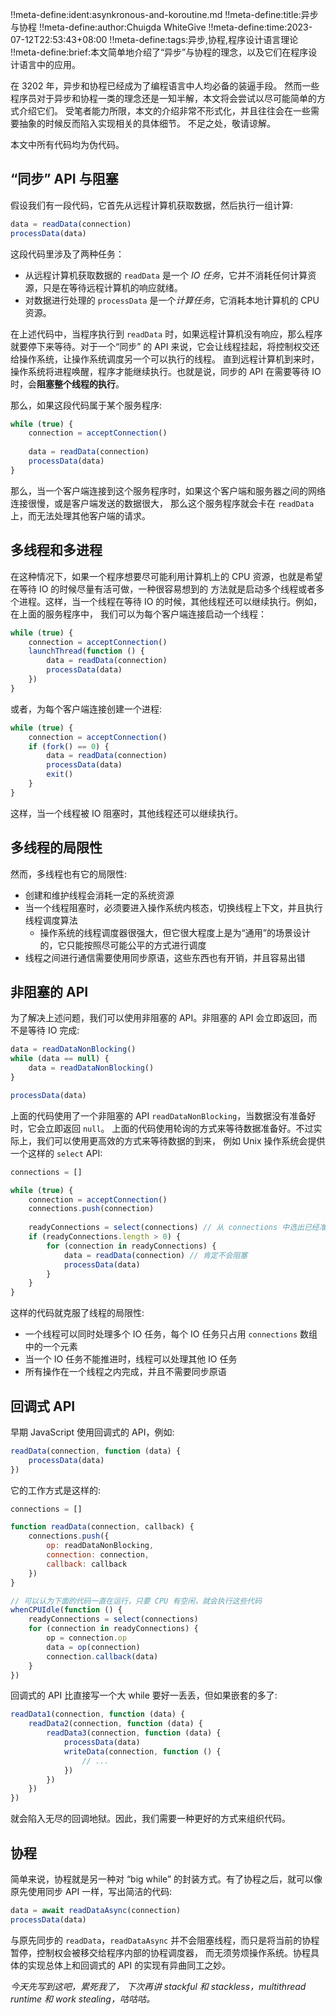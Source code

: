 !!meta-define:ident:asynkronous-and-koroutine.md
!!meta-define:title:异步与协程
!!meta-define:author:Chuigda WhiteGive
!!meta-define:time:2023-07-12T22:53:43+08:00
!!meta-define:tags:异步,协程,程序设计语言理论
!!meta-define:brief:本文简单地介绍了“异步”与协程的理念，以及它们在程序设计语言中的应用。

在 3202 年，异步和协程已经成为了编程语言中人均必备的装逼手段。
然而一些程序员对于异步和协程一类的理念还是一知半解，本文将会尝试以尽可能简单的方式介绍它们。
受笔者能力所限，本文的介绍非常不形式化，并且往往会在一些需要抽象的时候反而陷入实现相关的具体细节。
不足之处，敬请谅解。

本文中所有代码均为伪代码。

## “同步” API 与阻塞

假设我们有一段代码，它首先从远程计算机获取数据，然后执行一组计算:

```javascript
data = readData(connection)
processData(data)
```

这段代码里涉及了两种任务：
- 从远程计算机获取数据的 `readData` 是一个 *IO 任务*，它并不消耗任何计算资源，只是在等待远程计算机的响应就绪。
- 对数据进行处理的 `processData` 是一个*计算任务*，它消耗本地计算机的 CPU 资源。

在上述代码中，当程序执行到 `readData` 时，如果远程计算机没有响应，那么程序就要停下来等待。对于一个“同步” 的
API 来说，它会让线程挂起，将控制权交还给操作系统，让操作系统调度另一个可以执行的线程。 直到远程计算机到来时，
操作系统将进程唤醒，程序才能继续执行。也就是说，同步的 API 在需要等待 IO 时，会**阻塞整个线程的执行**。

那么，如果这段代码属于某个服务程序:

```javascript
while (true) {
    connection = acceptConnection()
    
    data = readData(connection)
    processData(data)
}
```

那么，当一个客户端连接到这个服务程序时，如果这个客户端和服务器之间的网络连接很慢，或是客户端发送的数据很大，
那么这个服务程序就会卡在 `readData` 上，而无法处理其他客户端的请求。

## 多线程和多进程

在这种情况下，如果一个程序想要尽可能利用计算机上的 CPU 资源，也就是希望在等待 IO 的时候尽量有活可做，一种很容易想到的
方法就是启动多个线程或者多个进程。这样，当一个线程在等待 IO 的时候，其他线程还可以继续执行。例如，在上面的服务程序中，
我们可以为每个客户端连接启动一个线程：

```javascript
while (true) {
    connection = acceptConnection()
    launchThread(function () {
        data = readData(connection)
        processData(data)
    })
}
```

或者，为每个客户端连接创建一个进程:

```javascript
while (true) {
    connection = acceptConnection()
    if (fork() == 0) {
        data = readData(connection)
        processData(data)
        exit()
    }
}
```

这样，当一个线程被 IO 阻塞时，其他线程还可以继续执行。

## 多线程的局限性

然而，多线程也有它的局限性:
- 创建和维护线程会消耗一定的系统资源
- 当一个线程阻塞时，必须要进入操作系统内核态，切换线程上下文，并且执行线程调度算法
    - 操作系统的线程调度器很强大，但它很大程度上是为“通用”的场景设计的，它只能按照尽可能公平的方式进行调度
- 线程之间进行通信需要使用同步原语，这些东西也有开销，并且容易出错

## 非阻塞的 API

为了解决上述问题，我们可以使用非阻塞的 API。非阻塞的 API 会立即返回，而不是等待 IO 完成:

```javascript
data = readDataNonBlocking()
while (data == null) {
    data = readDataNonBlocking()
}

processData(data)
```

上面的代码使用了一个非阻塞的 API `readDataNonBlocking`，当数据没有准备好时，它会立即返回 `null`。
上面的代码使用轮询的方式来等待数据准备好。不过实际上，我们可以使用更高效的方式来等待数据的到来，
例如 Unix 操作系统会提供一个这样的 `select` API:

```javascript
connections = []

while (true) {
    connection = acceptConnection()
    connections.push(connection)
    
    readyConnections = select(connections) // 从 connections 中选出已经准备好的连接
    if (readyConnections.length > 0) {
        for (connection in readyConnections) {
            data = readData(connection) // 肯定不会阻塞
            processData(data)
        }
    }
}
```

这样的代码就克服了线程的局限性:
- 一个线程可以同时处理多个 IO 任务，每个 IO 任务只占用 `connections` 数组中的一个元素
- 当一个 IO 任务不能推进时，线程可以处理其他 IO 任务
- 所有操作在一个线程之内完成，并且不需要同步原语

## 回调式 API

早期 JavaScript 使用回调式的 API，例如:

```javascript
readData(connection, function (data) {
    processData(data)
})
```

它的工作方式是这样的:

```javascript
connections = []

function readData(connection, callback) {
    connections.push({
        op: readDataNonBlocking,
        connection: connection,
        callback: callback
    })
}

// 可以认为下面的代码一直在运行，只要 CPU 有空闲，就会执行这些代码
whenCPUIdle(function () {
    readyConnections = select(connections)
    for (connection in readyConnections) {
        op = connection.op
        data = op(connection)
        connection.callback(data)
    }
})
```

回调式的 API 比直接写一个大 while 要好一丢丢，但如果嵌套的多了:

```javascript
readData1(connection, function (data) {
    readData2(connection, function (data) {
        readData3(connection, function (data) {
            processData(data)
            writeData(connection, function () {
                // ...
            })
        })
    })
})
```

就会陷入无尽的回调地狱。因此，我们需要一种更好的方式来组织代码。

## 协程

简单来说，协程就是另一种对 “big while” 的封装方式。有了协程之后，就可以像原先使用同步 API 一样，写出简洁的代码:

```javascript
data = await readDataAsync(connection)
processData(data)
```

与原先同步的 `readData`，`readDataAsync` 并不会阻塞线程，而只是将当前的协程暂停，控制权会被移交给程序内部的协程调度器，
而无须劳烦操作系统。协程具体的实现总体上和回调式的 API 的实现有异曲同工之妙。

*今天先写到这吧，累死我了， 下次再讲 stackful 和 stackless，multithread runtime 和 work stealing，咕咕咕。*
